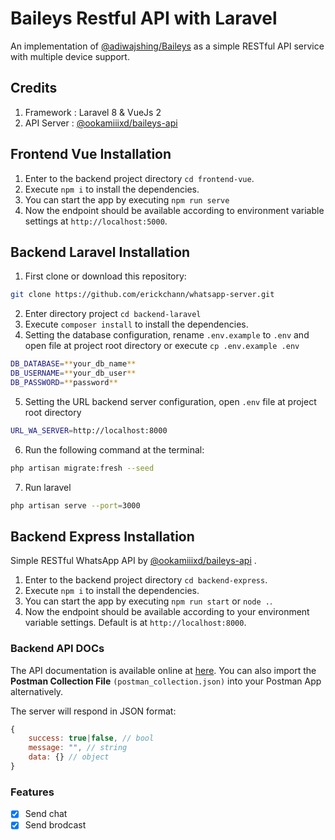 # Baileys Restful API with Laravel

An implementation of [@adiwajshing/Baileys](https://github.com/adiwajshing/Baileys) as a simple RESTful API service with multiple device support.

## Credits

1. Framework : Laravel 8 & VueJs 2
2. API Server : [@ookamiiixd/baileys-api](https://github.com/ookamiiixd/baileys-api)

## Frontend Vue Installation

1. Enter to the backend project directory `cd frontend-vue`.
2. Execute `npm i` to install the dependencies.
3. You can start the app by executing `npm run serve`
4. Now the endpoint should be available according to environment variable settings at `http://localhost:5000`.

## Backend Laravel Installation

1. First clone or download this repository:

```bash
git clone https://github.com/erickchann/whatsapp-server.git
```

2. Enter directory project `cd backend-laravel`
3. Execute `composer install` to install the dependencies.
4. Setting the database configuration, rename `.env.example` to `.env` and open file at project root directory or execute `cp .env.example .env`

```bash
DB_DATABASE=**your_db_name**
DB_USERNAME=**your_db_user**
DB_PASSWORD=**password**
```

5. Setting the URL backend server configuration, open `.env` file at project root directory

```bash
URL_WA_SERVER=http://localhost:8000
```

6. Run the following command at the terminal:

```bash
php artisan migrate:fresh --seed
```

7. Run laravel

```bash
php artisan serve --port=3000
```

## Backend Express Installation

Simple RESTful WhatsApp API by [@ookamiiixd/baileys-api](https://github.com/ookamiiixd/baileys-api) .

1. Enter to the backend project directory `cd backend-express`.
2. Execute `npm i` to install the dependencies.
3. You can start the app by executing `npm run start` or `node .`.
4. Now the endpoint should be available according to your environment variable settings. Default is at `http://localhost:8000`.

### Backend API DOCs

The API documentation is available online at [here](https://documenter.getpostman.com/view/18988925/UVeNni36). You can also import the **Postman Collection File** `(postman_collection.json)` into your Postman App alternatively.

The server will respond in JSON format:

```javascript
{
    success: true|false, // bool
    message: "", // string
    data: {} // object
}
```

### Features

-   [x] Send chat
-   [x] Send brodcast
